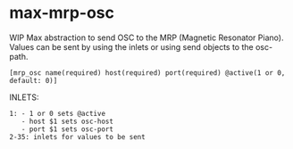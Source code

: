 # max-mrp-osc
WIP
Max abstraction to send OSC to the MRP (Magnetic Resonator Piano).
Values can be sent by using the inlets or using send objects to the osc-path.

```
[mrp_osc name(required) host(required) port(required) @active(1 or 0, default: 0)]
```

INLETS:
```
1: - 1 or 0 sets @active
   - host $1 sets osc-host
   - port $1 sets osc-port
2-35: inlets for values to be sent
```
